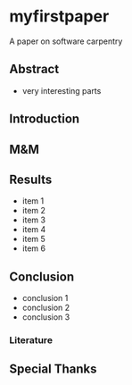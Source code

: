 

# myfirstpaper
A paper on software carpentry

## Abstract

  - very interesting parts

## Introduction

## M&M

## Results
  - item 1
  - item 2
  - item 3
  - item 4
  - item 5
  - item 6

## Conclusion

  - conclusion 1
  - conclusion 2
  - conclusion 3

### Literature

## Special Thanks
